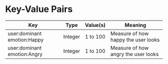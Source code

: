 # Key-Value Pairs

|Key                        |Type   |Value(s)|Meaning                            |
|---------------------------|-------|--------|-----------------------------------|
|user:dominant emotion:Happy|Integer|1 to 100|Measure of how happy the user looks|
|user:dominant emotion:Angry|Integer|1 to 100|Measure of how angry the user looks|